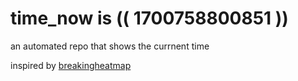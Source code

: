 # time_now is (( 1700758800851 ))

an automated repo that shows the currnent time

inspired by [breakingheatmap](https://github.com/breakingheatmap/breakingheatmap)